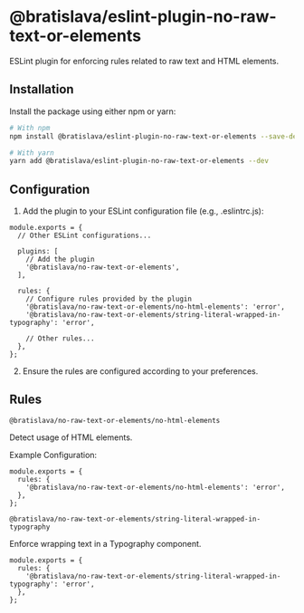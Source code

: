 # @bratislava/eslint-plugin-no-raw-text-or-elements

ESLint plugin for enforcing rules related to raw text and HTML elements.

## Installation

Install the package using either npm or yarn:

```bash
# With npm
npm install @bratislava/eslint-plugin-no-raw-text-or-elements --save-dev

# With yarn
yarn add @bratislava/eslint-plugin-no-raw-text-or-elements --dev
```

## Configuration

1. Add the plugin to your ESLint configuration file (e.g., .eslintrc.js):

```
module.exports = {
  // Other ESLint configurations...

  plugins: [
    // Add the plugin
    '@bratislava/no-raw-text-or-elements',
  ],

  rules: {
    // Configure rules provided by the plugin
    '@bratislava/no-raw-text-or-elements/no-html-elements': 'error',
    '@bratislava/no-raw-text-or-elements/string-literal-wrapped-in-typography': 'error',
    
    // Other rules...
  },
};

```

2. Ensure the rules are configured according to your preferences.

## Rules

`@bratislava/no-raw-text-or-elements/no-html-elements`

Detect usage of HTML elements.

Example Configuration:

```
module.exports = {
  rules: {
    '@bratislava/no-raw-text-or-elements/no-html-elements': 'error',
  },
};
```

`@bratislava/no-raw-text-or-elements/string-literal-wrapped-in-typography`

Enforce wrapping text in a Typography component.

```
module.exports = {
  rules: {
    '@bratislava/no-raw-text-or-elements/string-literal-wrapped-in-typography': 'error',
  },
};
```


